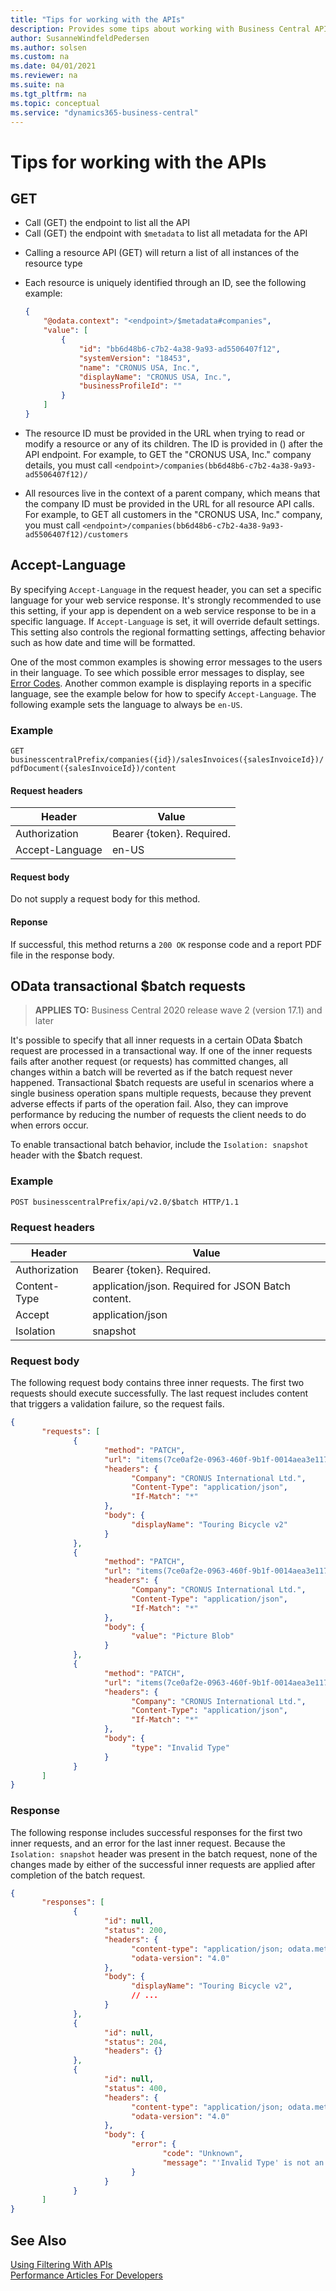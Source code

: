 ```yaml
---
title: "Tips for working with the APIs"
description: Provides some tips about working with Business Central API.
author: SusanneWindfeldPedersen
ms.author: solsen
ms.custom: na
ms.date: 04/01/2021
ms.reviewer: na
ms.suite: na
ms.tgt_pltfrm: na
ms.topic: conceptual
ms.service: "dynamics365-business-central"
---
```


# Tips for working with the APIs


## GET

+ Call (GET) the endpoint to list all the API
+ Call (GET) the endpoint with `$metadata` to list all metadata for the API

<!--
+ Call (GET) the endpoint with the `odata.track-changes` preference to obtain a [deltaLink](devenv-connect-apps-delta.md) to return the records that have changed in the data set since the last query
+ Call (GET) the endpoint with `$filter` to list all the records within the specified range by providing [Filters](devenv-connect-apps-filtering.md)
-->

+ Calling a resource API (GET) will return a list of all instances of the resource type
+ Each resource is uniquely identified through an ID, see the following example:  

    ```json
    {
        "@odata.context": "<endpoint>/$metadata#companies",
        "value": [
            {
                "id": "bb6d48b6-c7b2-4a38-9a93-ad5506407f12",
                "systemVersion": "18453",
                "name": "CRONUS USA, Inc.",
                "displayName": "CRONUS USA, Inc.",
                "businessProfileId": ""
            }
        ]
    }
    ```

+ The resource ID must be provided in the URL when trying to read or modify a resource or any of its children. The ID is provided in () after the API endpoint. For example, to GET the "CRONUS USA, Inc." company details, you must call `<endpoint>/companies(bb6d48b6-c7b2-4a38-9a93-ad5506407f12)/`
+ All resources live in the context of a parent company, which means that the company ID must be provided in the URL for all resource API calls. For example, to GET all customers in the "CRONUS USA, Inc." company, you must call `<endpoint>/companies(bb6d48b6-c7b2-4a38-9a93-ad5506407f12)/customers`

## <a name="AcceptLanguage"></a>Accept-Language

By specifying `Accept-Language` in the request header, you can set a specific language for your web service response. It's strongly recommended to use this setting, if your app is dependent on a web service response to be in a specific language. If `Accept-Language` is set, it will override default settings. This setting also controls the regional formatting settings, affecting behavior such as how date and time will be formatted.

One of the most common examples is showing error messages to the users in their language. To see which possible error messages to display, see [Error Codes](/dynamics-nav/api-reference/v2.0/dynamics_error_codes). Another common example is displaying reports in a specific language, see the example below for how to specify `Accept-Language`. The following example sets the language to always be `en-US`.

### Example

`GET businesscentralPrefix/companies({id})/salesInvoices({salesInvoiceId})/pdfDocument({salesInvoiceId})/content`

#### Request headers
|Header|Value|
|------|-----|
|Authorization  |Bearer {token}. Required. |
|Accept-Language|en-US|

#### Request body
Do not supply a request body for this method.

#### Reponse
If successful, this method returns a `200 OK` response code and a report PDF file in the response body.

## <a name="batch"></a>OData transactional $batch requests

> **APPLIES TO:** Business Central 2020 release wave 2 (version 17.1) and later

It's possible to specify that all inner requests in a certain OData $batch request are processed in a transactional way. If one of the inner requests fails after another request (or requests) has committed changes, all changes within a batch will be reverted as if the batch request never happened. Transactional $batch requests are useful in scenarios where a single business operation spans multiple requests, because they prevent adverse effects if parts of the operation fail. Also, they can improve performance by reducing the number of requests the client needs to do when errors occur.

To enable transactional batch behavior, include the `Isolation: snapshot` header with the $batch request.

### Example

```
POST businesscentralPrefix/api/v2.0/$batch HTTP/1.1
```

### Request headers

|Header|Value|
|------|-----|
|Authorization |   Bearer {token}. Required.|
|Content-Type   | application/json. Required for JSON Batch content.|
|Accept |  application/json|
|Isolation|snapshot|

### Request body

The following request body contains three inner requests. The first two requests should execute successfully. The last request  includes content that triggers a validation failure, so the request fails.

```json
{
       "requests": [
              {
                     "method": "PATCH",
                     "url": "items(7ce0af2e-0963-460f-9b1f-0014aea3e117)",
                     "headers": {
                           "Company": "CRONUS International Ltd.",
                           "Content-Type": "application/json",
                           "If-Match": "*"
                     },
                     "body": {
                           "displayName": "Touring Bicycle v2"
                     }
              },
              {
                     "method": "PATCH",
                     "url": "items(7ce0af2e-0963-460f-9b1f-0014aea3e117)/picture(7ce0af2e-0963-460f-9b1f-0014aea3e117)/contentValue",
                     "headers": {
                           "Company": "CRONUS International Ltd.",
                           "Content-Type": "application/json",
                           "If-Match": "*"
                     },
                     "body": {
                           "value": "Picture Blob"
                     }
              },      
              {
                     "method": "PATCH",
                     "url": "items(7ce0af2e-0963-460f-9b1f-0014aea3e117)",
                     "headers": {
                           "Company": "CRONUS International Ltd.",
                           "Content-Type": "application/json",
                           "If-Match": "*"
                     },
                     "body": {
                           "type": "Invalid Type"
                     }
              }
       ]
}

```

### Response

The following response includes successful responses for the first two inner requests, and an error for the last inner request. Because the `Isolation: snapshot` header was present in the batch request, none of the changes made by either of the successful inner requests are applied after completion of the batch request.

```json
{
       "responses": [
              {
                     "id": null,
                     "status": 200,
                     "headers": {
                           "content-type": "application/json; odata.metadata=minimal",
                           "odata-version": "4.0"
                     },
                     "body": {
                           "displayName": "Touring Bicycle v2",
                           // ...
                     }
              },
              {
                     "id": null,
                     "status": 204,
                     "headers": {}
              },
              {
                     "id": null,
                     "status": 400,
                     "headers": {
                           "content-type": "application/json; odata.metadata=minimal",
                           "odata-version": "4.0"
                     },
                     "body": {
                           "error": {
                                  "code": "Unknown",
                                  "message": "'Invalid Type' is not an option. The existing options are: Inventory,Service,Non-Inventory  CorrelationId:  x."
                           }
                     }
              }
       ]
}
```

## See Also
<!-- [Using Deltas With APIs](devenv-connect-apps-delta.md)-->  
[Using Filtering With APIs](devenv-connect-apps-filtering.md)  
[Performance Articles For Developers](../performance/performance-developer.md)  
